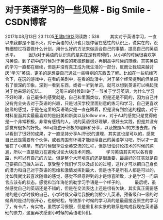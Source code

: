 # 对于英语学习的一些见解 - Big Smile - CSDN博客
2017年08月13日 23:11:05[王啸tr1912](https://me.csdn.net/tr1912)阅读数：538
        其实对于英语学习，一直以来我都是不愠不火，对于英语的认识也只是停留在感性的认识上，说实在的，没有细想过将要做什么计划，用什么好的方法来做适合自己的事情，提高自己的英语水平。
        因为对于英语的认识真的是实在是有障碍的，从小学的时候很喜欢学习英语，到了初中的时候对于英语的死磕题目局，再到高中时候的随缘，其实英语的学习一直都在继续，但是并没有真正成为我生活的一部分，反而让我越来越讨厌“学习”英语，更多的是想要自己通过一些特别的东西去了解。比如在一些机缘巧合下，在玩的游戏中，在看的美剧中，在看的动漫中，对于某个经常提到的但单词有了很深的印象，深到一看到东西，或者一听到单词，就可以想到英语可以唤起我对于他来源的记忆。
         这周三的时候Bill讲了一节关于学习英语，为什么学习不好的课，自己最多的感受就是，自己和里面类似，但是还是不同的，因为自己并没有完全失去对于英语的兴趣，只是讨厌学校里面刻意的练习和学习，自己更喜欢随缘的感觉，于是在这里的英语确实是一直在跟着，但是没有到痴迷的程度，对于材料里面其实最最喜欢的是旧美和新美以及follow me，对于AJ的感觉只是觉得他是一个非常积极，非常有感情的人，说的英语很好理解，很好去实践，但是并没有感觉有很多的好处。Bill可能由于积极的理解和分享，以及按照AJ的方法去做，所以看到了很好的成果，才一直坚持分享AJ所说的道理，其实这也是可以的，感觉自己还是需要有个伙伴，或者周围有环境才能继续自己的英语学习吧，所以才一直留在了小黑屋，有的时候很享受全英交流的过程，但是很怕讨论技术的时候的尴尬，所以一直是极力在避免讨论大块技术问题。
         学习英语其实可以各有套路，也可以有自己的方法，但是整个大环境真的还是很重要，最最好的其实就是自己要把自己融入进去，享受整个我们学习以及成长的过程，这样才可以把自己身负的潜力和自己对于英语的思维和激情发挥到最大，但是也不是所有人都是可以的，比如我就比较喜欢随缘的感觉，感觉不经意得到的才是惊喜所致，才是学习一门语言应该有的状态，感觉和当年海伦凯勒学习手语是一个样子的。
        最后呢，虽然感觉自己的英语还是不错的，但是在交流表达上还是很有欠缺，其实真正需要感谢的是小学时候的自己，小学时候父母给我报的剑桥少儿英语，预备级和一级的时候真的是过的很开心，也很轻松，导致那个时候的学习真的是最最接近原生的学习了，有卡片，有实物，虽然学习很慢，但是重复和实景的联系是构成我现在英语基础的原力，这里再次感谢小时候的英语老师们。
